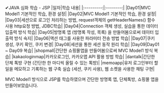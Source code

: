 ✔JAVA 심화 학습 - JSP
|일자|학습 내용|
|:---------:|:--------:|
|Day01|MVC Model1 기본적인 학습, 환경 설정|
|Day02|MVC Model1 기본적인 학습, 환경 설정|
|Day03|세션으로 로그인 처리하는 방법, request객체의 getHeaderNames() 함수 사용 http요청 방법, JDBC학습|
|Day04|Connection 객체 생성, 실습을 통한 데이터 입출력 방식 학습|
|Day05|방명록 앱 (방명록 작성, 목록) 을 만들어봄으로써 데이터 입출력 방식 숙지|
|Day06|액션 태그를 사용한 파라미터 전송 방법 학습|
|Day07|쿠키 생성, 쿠키 확인, 쿠키 변경|
|Day08|세션을 통한 세션 동작 원리 학습|
|Day09|Day01 ~ Day09 복습|
|shopmall|간단한 쇼핑몰앱을 만들어봄으로써 MVC Model1 방식 복습|
|kakaologinmap|카카오로그인, 카카오맵 API 활용 방법 학습|
|dantalk|간단한 단체 톡방 구현 (간단한 한 마디씩 올릴 수 있는 톡방)|
|memoapp|유저 로그인부터 할 일을 메모하고 기록하는 웹 구축 실습 (세션, 쿠키 사용), 웹 소켓을 사용한 채팅 구현|
  
MVC Model1 방식으로 JSP를 학습하였으며 간단한 방명록 앱, 단체톡방, 쇼핑몰 앱을 만들어보았습니다. 
